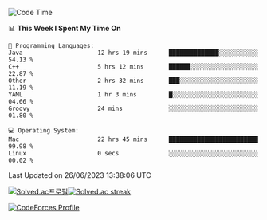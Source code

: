 
<!--START_SECTION:waka-->
![Code Time](http://img.shields.io/badge/Code%20Time-2%2C777%20hrs%2015%20mins-blue)

📊 **This Week I Spent My Time On** 

```text
💬 Programming Languages: 
Java                     12 hrs 19 mins      ██████████████░░░░░░░░░░░   54.13 % 
C++                      5 hrs 12 mins       ██████░░░░░░░░░░░░░░░░░░░   22.87 % 
Other                    2 hrs 32 mins       ███░░░░░░░░░░░░░░░░░░░░░░   11.19 % 
YAML                     1 hr 3 mins         █░░░░░░░░░░░░░░░░░░░░░░░░   04.66 % 
Groovy                   24 mins             ░░░░░░░░░░░░░░░░░░░░░░░░░   01.80 % 

💻 Operating System: 
Mac                      22 hrs 45 mins      █████████████████████████   99.98 % 
Linux                    0 secs              ░░░░░░░░░░░░░░░░░░░░░░░░░   00.02 % 
```


 Last Updated on 26/06/2023 13:38:06 UTC
<!--END_SECTION:waka-->


[![Solved.ac프로필](http://mazassumnida.wtf/api/generate_badge?boj=hckim96)](https://solved.ac/hckim96)[![Solved.ac streak](http://mazandi.herokuapp.com/api?handle=hckim96&theme=dark)](https://solved.ac/hckim96)


[![CodeForces Profile](https://cf.leed.at?id=hckim96)](https://codeforces.com/profile/hckim96)

